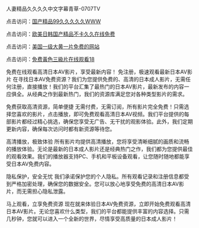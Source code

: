 人妻精品久久久久中文字幕青草-0707TV

点击访问：<a href="https://bered.pages.dev/">国产精品99久久久久久WWW</a>

点击访问：<a href="https://rtj-3zo.pages.dev/">欧美日韩国产精品不卡久久在线免费</a>

点击访问：<a href="https://gfd-5xg.pages.dev/">美国一级大黄一片免费的网站</a>

点击访问：<a href="https://fdhf-454.pages.dev/">免费黃色三級片在线观看18</a>



免费在线观看高清日本AV影片，享受最新内容！
免注册，极速观看最新日本AV影片
在寻找日本AV免费资源？我们为您提供免费的、高清的日本成人影片，无需任何注册，直接播放！我们的平台汇集了最热门的日本AV影片，最新发布的内容一应俱全。从经典之作到最新热门，我们的资源库满足您对各种类型影片的需求。

免费获取高清资源，简单便捷
无需付费，无需订阅，所有影片完全免费！只需选择您喜欢的影片，点击播放，即可免费观看高清日本AV视频。我们平台提供的每部影片都经过精心挑选，确保您享受无广告、无干扰的观影体验。此外，我们定期更新内容，确保每次访问时都有新资源等待您。

高清播放，极致体验
所有影片均提供高清播放，您将享受清晰细腻的画质和流畅的播放体验。无论是最新的日本成人影片还是经典热门之作，我们都为您提供最佳的观看效果。我们的播放器支持PC、手机和平板设备观看，让您随时随地都能享受日本AV免费内容。

隐私保护，安全无忧
我们承诺保护您的个人隐私。所有观看记录和注册信息都受到严格加密处理，确保您的数据安全。您可以放心地享受免费的高清日本AV影片，而无需担心隐私泄露。

马上观看，立享免费资源
现在就来体验日本AV免费资源，立即开始免费观看高清日本AV影片。无论您喜欢什么类型，我们的平台都能提供丰富的内容选择。只需几秒钟，您就可以进入一个全新的世界，尽情享受高质量的日本成人影片！



<span style="display:none;">[Canonical link]( https://github.com/ve20250707/12320 ）</span>
